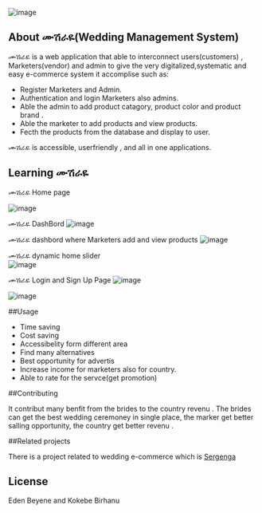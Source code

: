 ![image](https://user-images.githubusercontent.com/102972833/224229094-0249faec-488e-4a69-89dd-979e35177ab1.png)

## About ሙሽራዬ(Wedding Management System)

ሙሽራዬ is a web application that able to interconnect users(customers) , Marketers(vendor) and admin to give the very digitalized,systematic and easy e-commerce system it accomplise such as:

- Register Marketers and Admin.
- Authentication and login Marketers also admins.
- Able the admin to add product catagory, product color and product brand .  
- Able the marketer to add products and view products.
- Fecth the products from the database and display to user.


ሙሽራዬ is accessible, userfriendly , and all in one applications.

## Learning ሙሽራዬ

ሙሽራዬ Home page 

![image](https://user-images.githubusercontent.com/102972833/224229094-0249faec-488e-4a69-89dd-979e35177ab1.png)

ሙሽራዬ DashBord 
![image](https://user-images.githubusercontent.com/102972833/224228159-71d90573-a0d2-48c7-8431-2d9eb609d8a0.png)

ሙሽራዬ dashbord  where Marketers add and view products 
![image](https://user-images.githubusercontent.com/102972833/224228346-87e3ed71-5c3a-48c1-9653-af9a2498cee7.png)

ሙሽራዬ dynamic home slider   
![image](https://user-images.githubusercontent.com/102972833/224228720-d9ffc97d-de22-4b22-a33e-026f6c2d70e9.png)

ሙሽራዬ Login and Sign Up Page 
![image](https://user-images.githubusercontent.com/102972833/224229186-7584a2a3-82ba-4dde-aaf2-1c0e76d652e3.png)

![image](https://user-images.githubusercontent.com/102972833/224229266-413b38ad-c5b4-4cc9-82cf-36916190b39e.png)

##Usage

-  Time saving
-  Cost  saving
-  Accessibelity form different area
-  Find many alternatives
-  Best opportunity for advertis
-  Increase income for marketers also for country.
-  Able to rate for the servce(get promotion)   

##Contributing

It contribut many benfit from the brides to the country revenu . The brides can get the best wedding ceremoney in single place, the marker get better salling opportunity, the country get better revenu .

##Related projects

There is a project related to wedding e-commerce which is [Sergenga](https://sergegna.com) 


## License

Eden Beyene and Kokebe Birhanu
